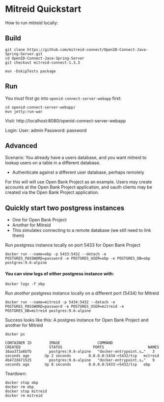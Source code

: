 # Mitreid Quickstart

How to run mitreid locally:


## Build 
```
git clone https://github.com/mitreid-connect/OpenID-Connect-Java-Spring-Server.git
cd OpenID-Connect-Java-Spring-Server
git checkout mitreid-connect-1.3.3

mvn -DskipTests package
```

## Run

You *must* first go into `openid-connect-server-webapp` first:

```
cd openid-connect-server-webapp/
mvn jetty:run-war
```

Visit: 
http://localhost:8080/openid-connect-server-webapp

Login:
User: admin
Password: password

## Advanced

Scenario: You already have a users database, and you want mitreid to lookup
users on a table in a different database.

- Authenticate against a different user database, perhaps remotely

For this will will use Open Bank Project as an example.
Users may create accounts at the Open Bank Project application, and 
oauth clients may be created via the Open Bank Project application.

## Quickly start two postgress instances

- One for Open Bank Project
- Another for Mitreid
- This simulates connecting to a remote database (we still need to link them)

Run postgress instance locally on port 5433 for Open Bank Project
```
docker run --name=obp -p 5433:5432 --detach -e POSTGRES_PASSWORD=password -e POSTGRES_USER=obp -e POSTGRES_DB=obp postgres:9.6-alpine
```

#### You can view logs of either postgress instance with:
```
docker logs -f obp
```

Run *another* postgress instance locally on a different port (5434) for Mitreid

```
docker run --name=mitreid -p 5434:5432 --detach -e POSTGRES_PASSWORD=password -e POSTGRES_USER=mitreid -e POSTGRES_DB=mitreid postgres:9.6-alpine
```

Success looks like this: A postgres instance for Open Bank Project and another for Mitreid
```
docker ps

CONTAINER ID        IMAGE                 COMMAND                  CREATED             STATUS              PORTS                    NAMES
16aa373a6bfb        postgres:9.6-alpine   "docker-entrypoint.s…"   3 seconds ago       Up 2 seconds        0.0.0.0:5434->5432/tcp   mitreid
4b472d471525        postgres:9.6-alpine   "docker-entrypoint.s…"   9 seconds ago       Up 8 seconds        0.0.0.0:5433->5432/tcp   obp
```

Teardown:
```
docker stop obp
docker rm obp
docker stop mitreid
docker rm mitreid
```
